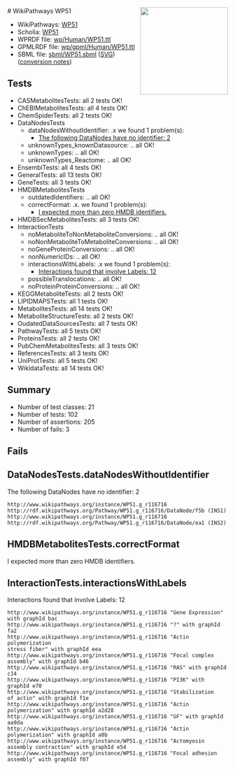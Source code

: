 <img style="float: right; width: 200px" src="../logo.png" />
# WikiPathways WP51

* WikiPathways: [WP51](https://identifiers.org/wikipathways:WP51)
* Scholia: [WP51](https://scholia.toolforge.org/wikipathways/WP51)
* WPRDF file: [wp/Human/WP51.ttl](../wp/Human/WP51.ttl)
* GPMLRDF file: [wp/gpml/Human/WP51.ttl](../wp/gpml/Human/WP51.ttl)
* SBML file: [sbml/WP51.sbml](../sbml/WP51.sbml) ([SVG](../sbml/WP51.svg)) ([conversion notes](../sbml/WP51.txt))

## Tests
* CASMetabolitesTests: all 2 tests OK!
* ChEBIMetabolitesTests: all 4 tests OK!
* ChemSpiderTests: all 2 tests OK!
* DataNodesTests
    * dataNodesWithoutIdentifier: .x we found 1 problem(s):
        * [The following DataNodes have no identifier: 2](#d2d32fa1)
    * unknownTypes_knownDatasource: .. all OK!
    * unknownTypes: .. all OK!
    * unknownTypes_Reactome: .. all OK!
* EnsemblTests: all 4 tests OK!
* GeneralTests: all 13 tests OK!
* GeneTests: all 3 tests OK!
* HMDBMetabolitesTests
    * outdatedIdentifiers: .. all OK!
    * correctFormat: .x. we found 1 problem(s):
        * [I expected more than zero HMDB identifiers.](#ad154c1e)
* HMDBSecMetabolitesTests: all 3 tests OK!
* InteractionTests
    * noMetaboliteToNonMetaboliteConversions: .. all OK!
    * noNonMetaboliteToMetaboliteConversions: .. all OK!
    * noGeneProteinConversions: .. all OK!
    * nonNumericIDs: .. all OK!
    * interactionsWithLabels: .x we found 1 problem(s):
        * [Interactions found that involve Labels: 12](#fe97a8ba)
    * possibleTranslocations: .. all OK!
    * noProteinProteinConversions: .. all OK!
* KEGGMetaboliteTests: all 2 tests OK!
* LIPIDMAPSTests: all 1 tests OK!
* MetabolitesTests: all 14 tests OK!
* MetaboliteStructureTests: all 2 tests OK!
* OudatedDataSourcesTests: all 7 tests OK!
* PathwayTests: all 5 tests OK!
* ProteinsTests: all 2 tests OK!
* PubChemMetabolitesTests: all 3 tests OK!
* ReferencesTests: all 3 tests OK!
* UniProtTests: all 5 tests OK!
* WikidataTests: all 14 tests OK!


## Summary

* Number of test classes: 21
* Number of tests: 102
* Number of assertions: 205
* Number of fails: 3

## Fails

<a name="d2d32fa1" />

## DataNodesTests.dataNodesWithoutIdentifier

The following DataNodes have no identifier: 2
```
http://www.wikipathways.org/instance/WP51.g_r116716 http://rdf.wikipathways.org/Pathway/WP51.g_r116716/DataNode/f5b (INS1)
http://www.wikipathways.org/instance/WP51.g_r116716 http://rdf.wikipathways.org/Pathway/WP51.g_r116716/DataNode/ea1 (INS2)
```

<a name="ad154c1e" />

## HMDBMetabolitesTests.correctFormat

I expected more than zero HMDB identifiers.
<a name="fe97a8ba" />

## InteractionTests.interactionsWithLabels

Interactions found that involve Labels: 12
```
http://www.wikipathways.org/instance/WP51.g_r116716 "Gene Expression" with graphId bac
http://www.wikipathways.org/instance/WP51.g_r116716 "?" with graphId fa2
http://www.wikipathways.org/instance/WP51.g_r116716 "Actin polymerization
stress fiber" with graphId eea
http://www.wikipathways.org/instance/WP51.g_r116716 "Focal complex
assembly" with graphId b46
http://www.wikipathways.org/instance/WP51.g_r116716 "RAS" with graphId c14
http://www.wikipathways.org/instance/WP51.g_r116716 "PI3K" with graphId e70
http://www.wikipathways.org/instance/WP51.g_r116716 "Stabilization
of actin" with graphId f1e
http://www.wikipathways.org/instance/WP51.g_r116716 "Actin 
polymerization" with graphId a2d28
http://www.wikipathways.org/instance/WP51.g_r116716 "GF" with graphId aa9da
http://www.wikipathways.org/instance/WP51.g_r116716 "Actin polymerization" with graphId a0b
http://www.wikipathways.org/instance/WP51.g_r116716 "Actomyosin
assembly contraction" with graphId e54
http://www.wikipathways.org/instance/WP51.g_r116716 "Focal adhesion
assembly" with graphId f07
```

